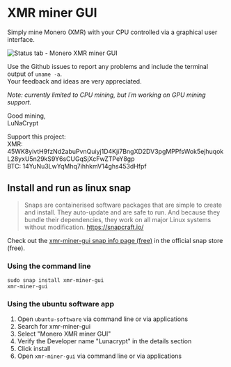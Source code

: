 # XMR miner GUI
Simply mine Monero (XMR) with your CPU controlled via a graphical user interface.

![Status tab - Monero XMR miner GUI](https://dashboard.snapcraft.io/site_media/appmedia/2018/03/xmr_cpu_miner_1.png "Status tab - Monero XMR miner GUI")

Use the Github issues to report any problems and include the terminal output of `uname -a`.  
Your feedback and ideas are very appreciated.

*Note: currently limited to CPU mining, but I´m working on GPU mining support.*

Good mining,  
LuNaCrypt

Support this project:  
XMR: 45WK8yivtH9fzNd2abuPvnQuiyj1D4Kji7BngXD2DV3pgMPPfsWok5ejhuqokL28yxU5n29kS9Y6sCUGqSjXcFwZTPeY8gp  
BTC: 14YuNu3LwYqMhq7ihhkmV14ghs453dHfpf

## Install and run as linux snap

> Snaps are containerised software packages that are simple to create and install. They auto-update and are safe to run. And because they bundle their dependencies, they work on all major Linux systems without modification.
> https://snapcraft.io/

Check out the [xmr-miner-gui snap info page (free)](https://snapcraft.io/xmr-miner-gui) in the official snap store (free).

### Using the command line
    sudo snap install xmr-miner-gui
    xmr-miner-gui

### Using the ubuntu software app

1. Open `ubuntu-software` via command line or via applications
2. Search for xmr-miner-gui
3. Select "Monero XMR miner GUI"
4. Verify the Developer name "Lunacrypt" in the details section
5. Click install
6. Open `xmr-miner-gui` via command line or via applications
